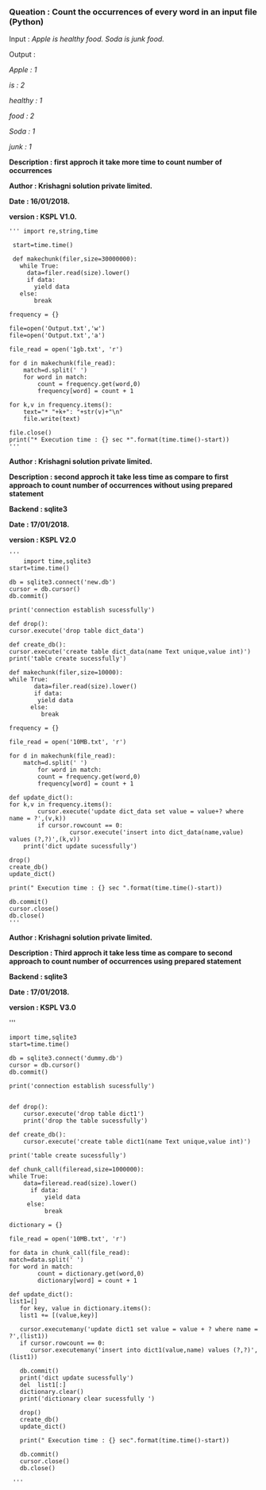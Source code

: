 ### Queation : Count the occurrences of every word in an input file (Python) 

Input       : *Apple is healthy food. Soda is junk food.*

Output      : 

*Apple       : 1*  

*is          : 2*

*healthy     : 1*

*food        : 2*

*Soda        : 1*

*junk        : 1*

**Description : first approch it take more time to count number of occurrences**

**Author      : Krishagni solution private limited.**

**Date        : 16/01/2018.**

**version     : KSPL V1.0.**
              
 
   
   
    ''' import re,string,time

     start=time.time()

     def makechunk(filer,size=30000000):
       while True:
         data=filer.read(size).lower()
         if data:
           yield data
       else:
           break
       
    frequency = {}

    file=open('Output.txt','w')
    file=open('Output.txt','a')

    file_read = open('1gb.txt', 'r')

    for d in makechunk(file_read):
        match=d.split(' ')
        for word in match:
            count = frequency.get(word,0)
            frequency[word] = count + 1
   
    for k,v in frequency.items():
        text="* "+k+": "+str(v)+"\n"
        file.write(text)
   
    file.close()
    print("* Execution time : {} sec *".format(time.time()-start))
    '''


**Author      : Krishagni solution private limited.**

**Description : second approch it take less time as compare to first approach to count number of occurrences without using prepared statement**

**Backend     : sqlite3**

**Date        : 17/01/2018.**

**version     : KSPL V2.0**



    '''     
        import time,sqlite3
	start=time.time()

	db = sqlite3.connect('new.db')
	cursor = db.cursor()
	db.commit()

	print('connection establish sucessfully')
	
	def drop():
   	cursor.execute('drop table dict_data')
   
	def create_db():
   	cursor.execute('create table dict_data(name Text unique,value int)')
	print('table create sucessfully')

	def makechunk(filer,size=10000):
   	while True:
       	   data=filer.read(size).lower()
           if data:
           	yield data
       	  else:
          	 break
       
	frequency = {}

	file_read = open('10MB.txt', 'r')

	for d in makechunk(file_read):
   	    match=d.split(' ')
            for word in match:
       		count = frequency.get(word,0)
       		frequency[word] = count + 1
	
	def update_dict():
	for k,v in frequency.items():
     	    cursor.execute('update dict_data set value = value+? where name = ?',(v,k))
      	    if cursor.rowcount == 0:
                     cursor.execute('insert into dict_data(name,value) values (?,?)',(k,v))
        print('dict update sucessfully')  

	drop()
	create_db()
	update_dict()
	
	print(" Execution time : {} sec ".format(time.time()-start))

	db.commit()
	cursor.close()
	db.close()
	'''
**Author      : Krishagni solution private limited.**

**Description : Third approch it take less time as compare to second approach to count number of occurrences using prepared statement**

**Backend     : sqlite3**

**Date        : 17/01/2018.**

**version     : KSPL V3.0**

'''
	
	import time,sqlite3
	start=time.time()

	db = sqlite3.connect('dummy.db')
	cursor = db.cursor()
	db.commit()

	print('connection establish sucessfully')


	def drop():
 	    cursor.execute('drop table dict1')
  	    print('drop the table sucessfully')
   
	def create_db():
 	    cursor.execute('create table dict1(name Text unique,value int)')

   	print('table create sucessfully')

	def chunk_call(fileread,size=1000000):
   	while True:
   	    data=fileread.read(size).lower()
     	  if data:
     	      yield data
      	 else:
              break
       
	dictionary = {}

	file_read = open('10MB.txt', 'r')

	for data in chunk_call(file_read):
  	match=data.split(' ')
   	for word in match:
       	    count = dictionary.get(word,0)
            dictionary[word] = count + 1

	def update_dict():
   	list1=[]
       for key, value in dictionary.items():
       list1 += [(value,key)]
	
       cursor.executemany('update dict1 set value = value + ? where name = ?',(list1))
       if cursor.rowcount == 0:
          cursor.executemany('insert into dict1(value,name) values (?,?)',(list1))

       db.commit()
       print('dict update sucessfully')
       del  list1[:]
       dictionary.clear()            
       print('dictionary clear sucessfully ')
      
       drop()
       create_db()
       update_dict()
                
       print(" Execution time : {} sec".format(time.time()-start))
     
       db.commit()
       cursor.close()
       db.close()

     '''

